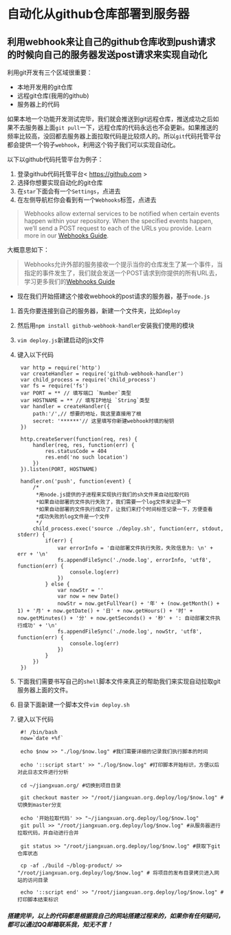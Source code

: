 # 自动化从github仓库部署到服务器

## 利用webhook来让自己的github仓库收到push请求的时候向自己的服务器发送post请求来实现自动化

利用git开发有三个区域很重要：

* 本地开发用的git仓库
* 远程git仓库(我用的github)
* 服务器上的代码

如果本地一个功能开发测试完毕，我们就会推送到git远程仓库，推送成功之后如果不去服务器上面`git pull`一下，远程仓库的代码永远也不会更新。如果推送的频率比较高，没回都去服务器上面拉取代码是比较烦人的。所以`git`代码托管平台都会提供一个钩子`webhook`，利用这个钩子我们可以实现自动化。

以下以github代码托管平台为例子：

1. 登录github代码托管平台< https://github.com >
2. 选择你想要实现自动化的git仓库
3. 在`star`下面会有一个`Settings`，点进去
4. 在左侧导航栏你会看到有一个`Webhooks`标签，点进去

>Webhooks allow external services to be notified when certain events happen within your repository. When the specified events happen, we’ll send a POST request to each of the URLs you provide. Learn more in our [Webhooks Guide](https://developer.github.com/webhooks/).

大概意思如下：

> Webhooks允许外部的服务接收一个提示当你的仓库发生了某一个事件，当指定的事件发生了，我们就会发送一个POST请求到你提供的所有URL去，学习更多我们的[Webhooks Guide](https://developer.github.com/webhooks/)

* 现在我们开始搭建这个接收webhook的post请求的服务器，基于`node.js`

1. 首先你要连接到自己的服务器，新建一个文件夹，比如`deploy`
2. 然后用`npm install github-webhook-handler`安装我们使用的模块
3. `vim deploy.js`新建启动的js文件
4. 键入以下代码


		var http = require('http')
		var createHandler = require('github-webhook-handler')
		var child_process = require('child_process')
		var fs = require('fs')
		var PORT = ** // 填写端口 `Number`类型
		var HOSTNAME = ** // 填写IP地址 `String`类型
		var handler = createHandler({
			path:'/',// 想要的地址，我这里直接用了根
			secret: '******'// 这里填写你新建webhook时填的秘钥
		})
		
		http.createServer(function(req, res) {
			handler(req, res, function(err) {
				res.statusCode = 404
				res.end('no such location')
			})
		}).listen(PORT, HOSTNAME)

		handler.on('push', function(event) {
			/*
			 *用node.js提供的子进程来实现执行我们的sh文件来自动拉取代码
			 *如果自动部署的文件执行失败了，我们需要一个log文件来记录一下
			 *如果自动部署的文件执行成功了，让我们来打个时间标签记录一下，方便查看
			 *成功失败的log文件是一个文件
			 */
			child_process.exec('source ./deploy.sh', function(err, stdout, stderr) {
				if(err) {
					var errorInfo = '自动部署文件执行失败，失败信息为: \n' + err + '\n'
					fs.appendFileSync('./node.log', errorInfo, 'utf8', function(err) {
						console.log(err)
					})
				} else {
					var nowStr = ''
					var now = new Date()
					nowStr = now.getFullYear() + '年' + (now.getMonth() + 1) + '月' + now.getDate() + '日' + now.getHours() + '时' + now.getMinutes() + '分' + now.getSeconds() + '秒' + ': 自动部署文件执行成功' + '\n'
					fs.appendFileSync('./node.log', nowStr, 'utf8', function(err) {
						console.log(err)
					})
				}
			})
		})


5. 下面我们需要书写自己的`shell`脚本文件来真正的帮助我们来实现自动拉取git服务器上面的文件。
6. 目录下面新建一个脚本文件`vim deploy.sh`
7. 键入以下代码


		#! /bin/bash
		now=`date +%f`

		echo $now >> "./log/$now.log" #我们需要详细的记录我们执行脚本的时间

		echo '::script start' >> "./log/$now.log" #打印脚本开始标识，方便以后对此日志文件进行分析

		cd ~/jiangxuan.org/ #切换到项目目录

		git checkout master >> "/root/jiangxuan.org.deploy/log/$now.log" #切换到master分支

		echo '开始拉取代码' >> "~/jiangxuan.org.deploy/log/$now.log"
		git pull >> "/root/jiangxuan.org.deploy/log/$now.log" #从服务器进行拉取代码，并自动进行合并

		git status >> "/root/jiangxuan.org.deploy/log/$now.log" #获取下git仓库状态

		cp -af ./build ~/blog-product/ >> "/root/jiangxuan.org.deploy/log/$now.log" # 将项目的发布目录拷贝进入网站的访问目录

		echo '::script end' >> "/root/jiangxuan.org.deploy/log/$now.log" #打印脚本结束标识


##### 搭建完毕，以上的代码都是根据我自己的网站搭建过程来的，如果你有任何疑问，都可以通过QQ邮箱联系我，知无不言！